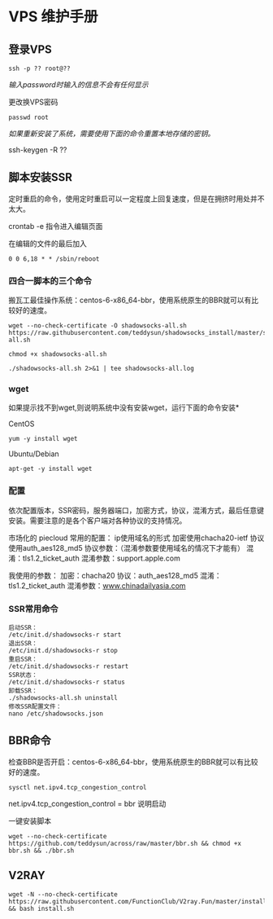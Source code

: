 # VPS  维护手册


## 登录VPS

```
ssh -p ?? root@??
```

*输入password时输入的信息不会有任何显示*

更改换VPS密码

```
passwd root
```

*如果重新安装了系统，需要使用下面的命令重置本地存储的密钥。*

ssh-keygen -R ??

## 脚本安装SSR

定时重启的命令，使用定时重启可以一定程度上回复速度，但是在拥挤时用处并不太大。

crontab -e 指令进入编辑页面

在编辑的文件的最后加入


```
0 0 6,18 * * /sbin/reboot
```

### 四合一脚本的三个命令

搬瓦工最佳操作系统：centos-6-x86_64-bbr，使用系统原生的BBR就可以有比较好的速度。

```
wget --no-check-certificate -O shadowsocks-all.sh https://raw.githubusercontent.com/teddysun/shadowsocks_install/master/shadowsocks-all.sh
```

```
chmod +x shadowsocks-all.sh
```

```
./shadowsocks-all.sh 2>&1 | tee shadowsocks-all.log
```



### wget

如果提示找不到wget,则说明系统中没有安装wget，运行下面的命令安装*

CentOS

```
yum -y install wget
```

Ubuntu/Debian

```
apt-get -y install wget
```

### 配置

依次配置版本，SSR密码，服务器端口，加密方式，协议，混淆方式，最后任意键安装。需要注意的是各个客户端对各种协议的支持情况。

市场化的 piecloud 常用的配置：
ip使用域名的形式
加密使用chacha20-ietf
协议使用auth_aes128_md5
协议参数：（混淆参数要使用域名的情况下才能有）
混淆：tls1.2_ticket_auth
混淆参数：support.apple.com

我使用的参数：
加密：chacha20
协议：auth_aes128_md5
混淆：tls1.2_ticket_auth
混淆参数：www.chinadailyasia.com


### SSR常用命令

```
启动SSR：
/etc/init.d/shadowsocks-r start
退出SSR：
/etc/init.d/shadowsocks-r stop
重启SSR：
/etc/init.d/shadowsocks-r restart
SSR状态：
/etc/init.d/shadowsocks-r status
卸载SSR：
./shadowsocks-all.sh uninstall
修改SSR配置文件：
nano /etc/shadowsocks.json
```

## BBR命令

检查BBR是否开启：centos-6-x86_64-bbr，使用系统原生的BBR就可以有比较好的速度。

```
sysctl net.ipv4.tcp_congestion_control
```

net.ipv4.tcp_congestion_control = bbr
说明启动

一键安装脚本

```
wget --no-check-certificate https://github.com/teddysun/across/raw/master/bbr.sh && chmod +x bbr.sh && ./bbr.sh
```

## V2RAY

```
wget -N --no-check-certificate https://raw.githubusercontent.com/FunctionClub/V2ray.Fun/master/install.sh && bash install.sh
```

